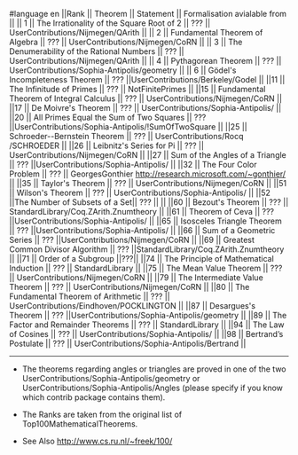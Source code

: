 #language en
||Rank || Theorem || Statement || Formalisation avialable from ||
|| 1 || The Irrationality of the Square Root of 2 || ??? || UserContributions/Nijmegen/QArith ||
|| 2 || Fundamental Theorem of Algebra || ??? || UserContributions/Nijmegen/CoRN ||
|| 3 || The Denumerability of the Rational Numbers || ??? ||  UserContributions/Nijmegen/QArith ||
|| 4 || Pythagorean Theorem || ??? ||  UserContributions/Sophia-Antipolis/geometry ||
|| 6 || Gödel's Incompleteness Theorem || ??? ||UserContributions/Berkeley/Godel ||
||11 || The Infinitude of Primes || ??? || NotFinitePrimes ||
||15 || Fundamental Theorem of Integral Calculus ||  ??? || UserContributions/Nijmegen/CoRN ||
||17 || De Moivre's Theorem || ??? || UserContributions/Sophia-Antipolis/ ||
||20 || All Primes Equal the Sum of Two Squares ||  ??? ||UserContributions/Sophia-Antipolis/!SumOfTwoSquare ||
||25 || Schroeder--Bernstein Theorem || ??? || UserContributions/Rocq /SCHROEDER ||
||26 || Leibnitz's Series for Pi || ??? || UserContributions/Nijmegen/CoRN ||
||27 || Sum of the Angles of a Triangle ||  ??? ||UserContributions/Sophia-Antipolis/ ||
||32 || The Four Color Problem || ??? || GeorgesGonthier http://research.microsoft.com/~gonthier/ ||
||35 || Taylor's Theorem || ??? || UserContributions/Nijmegen/CoRN ||
||51 || Wilson's Theorem || ??? || UserContributions/Sophia-Antipolis/ ||
||52 ||The Number of Subsets of a Set|| ??? || ||
||60 || Bezout's Theorem || ??? || StandardLibrary/Coq.ZArith.Znumtheory ||
||61 || Theorem of Ceva ||  ??? ||UserContributions/Sophia-Antipolis/ ||
||65 || Isosceles Triangle Theorem ||  ??? ||UserContributions/Sophia-Antipolis/ ||
||66 || Sum of a Geometric Series ||  ??? ||UserContributions/Nijmegen/CoRN ||
||69 || Greatest Common Divisor Algorithm ||  ??? ||StandardLibrary/Coq.ZArith.Znumtheory ||
||71 || Order of a Subgroup ||???||
||74 || The Principle of Mathematical Induction || ??? || StandardLibrary ||
||75 || The Mean Value Theorem || ??? || UserContributions/Nijmegen/CoRN ||
||79 || The Intermediate Value Theorem || ??? || UserContributions/Nijmegen/CoRN ||
||80 || The Fundamental Theorem of Arithmetic || ??? || UserContributions/Eindhoven/POCKLINGTON ||
||87 || Desargues's Theorem ||  ??? ||UserContributions/Sophia-Antipolis/geometry ||
||89 || The Factor and Remainder Theorems ||  ??? || StandardLibrary ||
||94 || The Law of Cosines || ??? || UserContributions/Sophia-Antipolis/ ||
||98 || Bertrand’s Postulate ||  ??? || UserContributions/Sophia-Antipolis/Bertrand ||


----
 * The theorems regarding angles or triangles are proved in one of the two UserContributions/Sophia-Antipolis/geometry or UserContributions/Sophia-Antipolis/Angles (please specify if you know which contrib package contains them).

 * The Ranks are taken from the original list of Top100MathematicalTheorems.

 * See Also http://www.cs.ru.nl/~freek/100/

